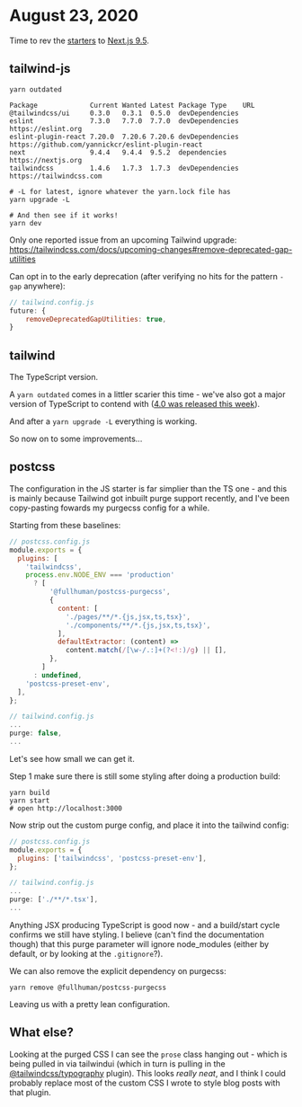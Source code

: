 # August 23, 2020

Time to rev the [starters] to [Next.js 9.5].

## tailwind-js

```shell
yarn outdated

Package             Current Wanted Latest Package Type    URL
@tailwindcss/ui     0.3.0   0.3.1  0.5.0  devDependencies
eslint              7.3.0   7.7.0  7.7.0  devDependencies https://eslint.org
eslint-plugin-react 7.20.0  7.20.6 7.20.6 devDependencies https://github.com/yannickcr/eslint-plugin-react
next                9.4.4   9.4.4  9.5.2  dependencies    https://nextjs.org
tailwindcss         1.4.6   1.7.3  1.7.3  devDependencies https://tailwindcss.com

# -L for latest, ignore whatever the yarn.lock file has
yarn upgrade -L

# And then see if it works!
yarn dev
```

Only one reported issue from an upcoming Tailwind upgrade: https://tailwindcss.com/docs/upcoming-changes#remove-deprecated-gap-utilities

Can opt in to the early deprecation (after verifying no hits for the pattern `-gap` anywhere):

```javascript
// tailwind.config.js
future: {
    removeDeprecatedGapUtilities: true,
}
```

## tailwind

The TypeScript version.

A `yarn outdated` comes in a littler scarier this time - we've also got a major version of TypeScript to contend with ([4.0 was released this week]).

And after a `yarn upgrade -L` everything is working.

So now on to some improvements...

## postcss

The configuration in the JS starter is far simplier than the TS one - and this is mainly because Tailwind got inbuilt purge support recently, and I've been copy-pasting fowards my purgecss config for a while.

Starting from these baselines:

```javascript
// postcss.config.js
module.exports = {
  plugins: [
    'tailwindcss',
    process.env.NODE_ENV === 'production'
      ? [
          '@fullhuman/postcss-purgecss',
          {
            content: [
              './pages/**/*.{js,jsx,ts,tsx}',
              './components/**/*.{js,jsx,ts,tsx}',
            ],
            defaultExtractor: (content) =>
              content.match(/[\w-/.:]+(?<!:)/g) || [],
          },
        ]
      : undefined,
    'postcss-preset-env',
  ],
};

// tailwind.config.js
...
purge: false,
...
```

Let's see how small we can get it.

Step 1 make sure there is still some styling after doing a production build:

```shell
yarn build
yarn start
# open http://localhost:3000
```

Now strip out the custom purge config, and place it into the tailwind config:

```javascript
// postcss.config.js
module.exports = {
  plugins: ['tailwindcss', 'postcss-preset-env'],
};

// tailwind.config.js
...
purge: ['./**/*.tsx'],
...
```

Anything JSX producing TypeScript is good now - and a build/start cycle confirms we still have styling.  I believe (can't find the documentation though) that this purge parameter will ignore node_modules (either by default, or by looking at the `.gitignore`?).

We can also remove the explicit dependency on purgecss:

```shell
yarn remove @fullhuman/postcss-purgecss
```

Leaving us with a pretty lean configuration.

## What else?

Looking at the purged CSS I can see the `prose` class hanging out - which is being pulled in via tailwindui (which in turn is pulling in the [@tailwindcss/typography] plugin).  This looks *really neat*, and I think I could probably replace most of the custom CSS I wrote to style blog posts with that plugin.

[starters]: https://github.com/aedificatorum/next-starters
[Next.js 9.5]: https://nextjs.org/blog/next-9-5
[4.0 was released this week]: https://devblogs.microsoft.com/typescript/announcing-typescript-4-0/
[@tailwindcss/typography]: https://github.com/tailwindlabs/tailwindcss-typography